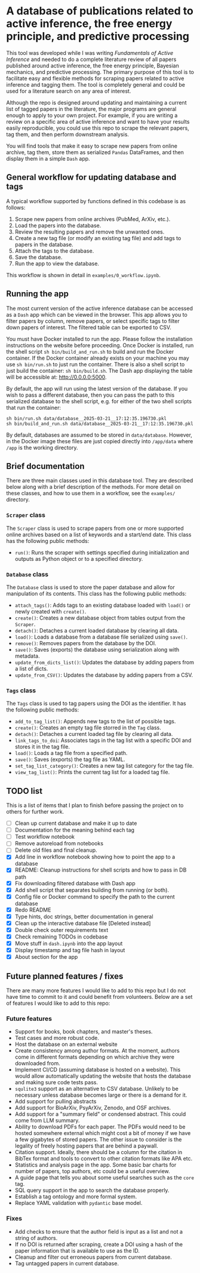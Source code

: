 # A database of publications related to active inference, the free energy principle, and predictive processing

This tool was developed while I was writing *Fundamentals of Active Inference* and needed to do a complete literature review of all papers published around active inference, the free energy principle, Bayesian mechanics, and predictive processing. The primary purpose of this tool is to facilitate easy and flexible methods for scraping papers related to active inference and tagging them. The tool is completely general and could be used for a literature search on any area of interest.

Although the repo is designed around updating and maintaining a current list of tagged papers in the literature, the major programs are general enough to apply to your own project. For example, if you are writing a review on a specific area of active inference and want to have your results easily reproducible, you could use this repo to scrape the relevant papers, tag them, and then perform downstream analysis.

You will find tools that make it easy to scrape new papers from online archive, tag them, store them as serialized `Pandas` DataFrames, and then display them in a simple `Dash` app.

## General workflow for updating database and tags

A typical workflow supported by functions defined in this codebase is as follows:

1. Scrape new papers from online archives (PubMed, ArXiv, etc.).
2. Load the papers into the database.
3. Review the resulting papers and remove the unwanted ones.
4. Create a new tag file (or modify an existing tag file) and add tags to papers in the database.
5. Attach the tags to the database.
6. Save the database.
7. Run the app to view the database.

This workflow is shown in detail in `examples/0_workflow.ipynb`.

## Running the app

The most current version of the active inference database can be accessed as a `Dash` app which can be viewed in the browser. This app allows you to filter papers by column, remove papers, or select specific tags to filter down papers of interest. The filtered table can be exported to CSV.

You must have Docker installed to run the app. Please follow the installation instructions on the website before proceeding. Once Docker is installed, run the shell script `sh bin/build_and_run.sh` to build and run the Docker container. If the Docker container already exists on your machine you may use `sh bin/run.sh` to just run the container. There is also a shell script to just build the container: `sh bin/build.sh`. The Dash app displaying the table will be accessible at: http://0.0.0.0:5000.

By default, the app will run using the latest version of the database. If you wish to pass a different database, then you can pass the path to this serialized database to the shell script, e.g. for either of the two shell scripts that run the container:

    sh bin/run.sh data/database__2025-03-21__17:12:35.196730.pkl
    sh bin/build_and_run.sh data/database__2025-03-21__17:12:35.196730.pkl

By default, databases are assumed to be stored in `data/database`. However, in the Docker image these files are just copied directly into `/app/data` where `/app` is the working directory.

## Brief documentation

There are three main classes used in this database tool. They are described below along with a brief description of the methods. For more detail on these classes, and how to use them in a workflow, see the `examples/` directory.

### `Scraper` class

The `Scraper` class is used to scrape papers from one or more supported online archives based on a list of keywords and a start/end date. This class has the following public methods:
* `run()`: Runs the scraper with settings specified during initialization and outputs as Python object or to a specified directory.

### `Database` class

The `Database` class is used to store the paper database and allow for manipulation of its contents. This class has the following public methods:
* `attach_tags()`: Adds tags to an existing database loaded with `load()` or newly created with `create()`.
* `create()`: Creates a new database object from tables output from the `Scraper`.
* `detach()`: Detaches a current loaded database by clearing all data.
* `load()`: Loads a database from a database file serialized using `save()`.
* `remove()`: Removes papers from the database by the DOI.
* `save()`: Saves (exports) the database using serialization along with metadata.
* `update_from_dicts_list()`: Updates the database by adding papers from a list of dicts.
* `update_from_CSV()`: Updates the database by adding papers from a CSV.

### `Tags` class

The `Tags` class is used to tag papers using the DOI as the identifier. It has the following public methods:
* `add_to_tag_list()`: Appends new tags to the list of possible tags.
* `create()`: Creates an empty tag file storred in the `Tag` class.
* `detach()`: Detaches a current loaded tag file by clearing all data.
* `link_tags_to_doi`: Associates tags in the tag list with a specific DOI and stores it in the tag file.
* `load()`: Loads a tag file from a specified path.
* `save()`: Saves (exports) the tag file as YAML.
* `set_tag_list_category()`: Creates a new tag list category for the tag file.
* `view_tag_list()`: Prints the current tag list for a loaded tag file.

## TODO list

This is a list of items that I plan to finish before passing the project on to others for further work.
- [ ] Clean up current database and make it up to date
- [ ] Documentation for the meaning behind each tag
- [ ] Test workflow notebook
- [ ] Remove autoreload from notebooks
- [ ] Delete old files and final cleanup.
- [X] Add line in workflow notebook showing how to point the app to a database
- [X] README: Cleanup instructions for shell scripts and how to pass in DB path
- [X] Fix downloading filtered database with Dash app
- [X] Add shell script that separates building from running (or both).
- [X] Config file or Docker command to specify the path to the current database
- [X] Redo README
- [X] Type hints, doc strings, better documentation in general
- [X] Clean up the interactive database file [Deleted instead]
- [X] Double check outer requirements text
- [X] Check remaining TODOs in codebase
- [X] Move stuff in `dash.ipynb` into the app layout
- [X] Display timestamp and tag file hash in layout
- [X] About section for the app

## Future planned features / fixes

There are many more features I would like to add to this repo but I do not have time to commit to it and could benefit from volunteers. Below are a set of features I would like to add to this repo:

### Future features
* Support for books, book chapters, and master's theses.
* Test cases and more robust code.
* Host the database on an external website
* Create consistency among author formats. At the moment, authors come in different formats depending on which archive they were downloaded from.
* Implement CI/CD (assuming database is hosted on a website). This would allow automatically updating the website that hosts the database and making sure code tests pass.
* `squlite3` support as an alternative to CSV database. Unlikely to be necessary unless database becomes large or there is a demand for it.
* Add support for pulling abstracts
* Add support for BioArXiv, PsyArXiv, Zenodo, and OSF archives.
* Add support for a "summary field" or condensed abstract. This could come from LLM summary.
* Ability to download PDFs for each paper. The PDFs would need to be hosted somewhere external which might cost a bit of money if we have a few gigabytes of stored papers. The other issue to consider is the legality of freely hosting papers that are behind a paywall.
* Citation support. Ideally, there should be a column for the citation in BibTex format and tools to convert to other citation formats like APA etc.
* Statistics and analysis page in the app. Some basic bar charts for number of papers, top authors, etc could be a useful overview.
* A guide page that tells you about some useful searches such as the `core` tag.
* SQL query support in the app to search the database properly.
* Establish a tag ontology and more formal system.
* Replace YAML validation with `pydantic` base model.

### Fixes
* Add checks to ensure that the author field is input as a list and not a string of authors.
* If no DOI is returned after scraping, create a DOI using a hash of the paper information that is available to use as the ID.
* Cleanup and filter out erroneous papers from current database.
* Tag untagged papers in current database.
